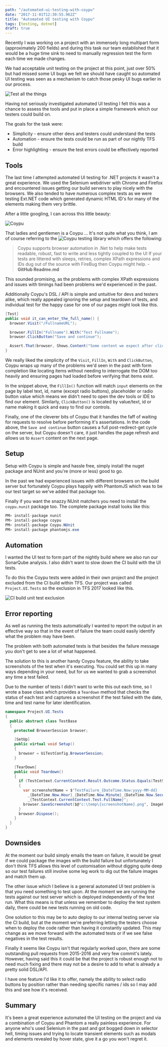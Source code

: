 ```yaml
---
path: "/automated-ui-testing-with-coypu"
date: "2017-11-01T12:30:55.962Z"
title: "Automated UI testing with Coypu"
tags: [testing, dotnet]
draft: true
---
```


Recently I was working on a project with an immensely long multipart form (approximately 200 fields) and during this task our team established that it would be a huge time sink to need to manually regression test the form each time we made changes.

We had acceptable unit testing on the project at this point, just over 50% but had missed some UI bugs we felt we should have caught so automated UI testing was seen as a mechanism to catch those pesky UI bugs earlier in our process.

![Test all the things](TestAllTheThings.jpg)

Having not seriously investigated automated UI testing I felt this was a chance to assess the tools and put in place a simple framework which our testers could build on.

The goals for the task were:

- Simplicity - ensure other devs and testers could understand the tests
- Automation - ensure the tests could be run as part of our nightly TFS build
- Error highlighting - ensure the test errors could be effectively reported

## Tools

The last time I attempted automated UI testing for .NET projects it wasn't a great experience. We used the Selenium webdriver with Chrome and Firefox and encountered issues getting our build servers to play nicely with the browsers. We also tended to have numerous complex tests as we were testing Ext.NET code which generated dynamic HTML ID's for many of the elements making them very brittle.

After a little googling, I can across this little beauty:

![Coypu](Coypu.jpg)

That ladies and gentlemen is a Coypu ... It's not quite what you think, I am of course referring to the ![Coypu](https://github.com/featurist/coypu) testing library which offers the following:

> Coypu supports browser automation in .Net to help make tests readable, robust, fast to write and less tightly coupled to the UI
> If your tests are littered with sleeps, retries, complex XPath expressions and IDs dug out of the source with FireBug then Coypu might help. - **GitHub Readme.md**

This sounded promising, as the problems with complex XPath expressions and issues with timings had been problems we'd experienced in the past.

Additionally Coypu's DSL / API is simple and untuitive for devs and testers alike, which really appealed ignoring the setup and teardown of tests, and individual test for the happy case for one of our pages might look like this.

```csharp
[Test]
public void it_can_enter_the_full_name() {
  browser.Visit("/FullnameURL");

  browser.FillIn("Fullname").With("Test Fullname");
  browser.ClickButton("Save and continue");

  Assert.That(browser, Shows.Content("Some content we expect after clicking save"));
}
```

We really liked the simplicity of the `Visit`, `FillIn`, `With` and `ClickButton`, Coypu wraps up many of the problems we'd seen in the past with form completion like locating items without needing to interrogate the DOM too heavily and ensuring pages had loaded before verifying that items exist.

In the snippet above, the `FillIn()` function will match `input` elements on the page by label text, id, name (except radio buttons), placeholder or radio button value which means we didn't need to open the dev tools or IDE to find our element.
Similarly, `ClickButton()` is located by value/text, id or name making it quick and easy to find our controls.

Finally, one of the cleverer bits of Coypu that it handles the faff of waiting for requests to resolve before performing it's assertations. In the code above, the `Save and continue` button causes a full post-redirect-get cycle on the server, but Coypu doesn't care, it just handles the page refresh and allows us to `Assert` content on the next page.

## Setup

Setup with Coypu is simple and hassle free, simply install the nuget package and NUnit and you're (more or less) good to go.

In the past we had experienced issues with different browsers on the build server but fortunately Coypu plays happily with PhantomJS which was to be our test target so we've added that package too.

Finally if you want the snazzy NUnit matchers you need to install the `coypu.nunit` package too. The complete package install looks like this:

```csharp
PM> install-package nunit
PM> install-package coypu
PM> install-package Coypu.NUnit
PM> install-package phantomjs.exe
```

## Automation

I wanted the UI test to form part of the nightly build where we also run our SonarQube analysis. I also didn't want to slow down the CI build with the UI tests.

To do this the Coypu tests were added in their own project and the project excluded from the CI build within TFS. Our project was called `Project.UI.Tests` so the exclusion in TFS 2017 looked like this.

![CI build unit test exclusion](ui-test-exclusion.png)

## Error reporting

As well as running the tests automatically I wanted to report the output in an effective way so that in the event of failure the team could easily identify what the problem may have been.

The problem with both automated tests is that besides the failure message you don't get to see a lot of what happened.

The solution to this is another handy Coypu feature, the ability to take screenshots of the test when it's executing. You could set this up in many ways depending in your need, but for us we wanted to grab a screenshot any time a test failed.

Due to the number of tests I didn't want to write this out each time, so I wrote a base class which provides a `Teardown` method that checks the status of each test and captures a screenshot if the test failed with the date, time and test name for later identification.

```csharp
namespace Project.UI.Tests
{
  public abstract class TestBase
  {
    protected BrowserSession browser;

    [SetUp]
    public virtual void Setup()
    {
      browser = UiTestConfig.BrowserSession;
    }

    [TearDown]
    public void Teardown()
    {
      if (TestContext.CurrentContext.Result.Outcome.Status.Equals(TestStatus.Failed))
      {
        var screenshotName = $"TestFailure_{DateTime.Now:yyyy-MM-dd}
          _{DateTime.Now.Hour}_{DateTime.Now.Minute}_{DateTime.Now.Second}
          _{TestContext.CurrentContext.Test.FullName}";
        browser.SaveScreenshot($@"c:\temp\{screenshotName}.png", ImageFormat.Png);
      }
      browser.Dispose();
    }
  }
}
```

## Downsides

At the moment our build simply emails the team on failure, it would be great if we could package the images with the build failure but unfortunately I don't think TFS allows this level of customisation without digging quite deep so our test failures still involve some leg work to dig out the failure images and match them up.

The other issue which I believe is a general automated UI test problem is that you need something to test upon. At the moment we are running the tests against our test server which is deployed independently of the test run.
What this means is that unless we remember to deploy the test system daily, there could be new tests running on old code.

One solution to this may be to auto deploy to our internal testing server via the CI build, but at the moment we're preferring letting the testers choose when to deploy the code rather than having it constantly updated. This may change as we move forward with the automated tests or if we see false negatives in the test results.

Finally it seems like Coypu isn't that regularly worked upon, there are some outstanding pull requests from 2015-2016 and very few commit's lately. However, having said this it could be that the project is robust enough not to need much fixing and there may not be a desire to add to what is already a pretty solid DSL/API.

I have one feature I'd like it to offer, namely the ability to select radio buttons by position rather than needing specific names / ids so I may add this and see how it's received.

## Summary

It's been a great experience automated the UI testing on the project and via a combination of Coypu and Phantom a really painless experience.
For anyone who's used Selenium in the past and got bogged down in selector hell, timing issues and trying to locate transient elements such as modals and elements revealed by hover state, give it a go you won't regret it.






